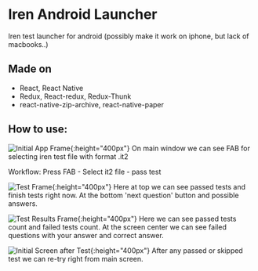 # Iren Android Launcher
Iren test launcher for android (possibly make it work on iphone, but lack of macbooks..)

## Made on

* React, React Native
* Redux, React-redux, Redux-Thunk
* react-native-zip-archive, react-native-paper

## How to use:

![Initial App Frame](/readme/initialScreen.jpg){:height="400px"}
On main window we can see FAB for selecting iren test file with format .it2

Workflow:
Press FAB - Select it2 file - pass test

![Test Frame](/readme/launchTest.jpg){:height="400px"}
Here at top we can see passed tests and finish tests right now.
At the bottom 'next question' button and possible answers.

![Test Results Frame](/readme/testResults.jpg){:height="400px"}
Here we can see passed tests count and failed tests count.
At the screen center we can see failed questions with your answer and correct answer.

![Initial Screen after Test](/readme/initialScreenAfterTest.jpg){:height="400px"}
After any passed or skipped test we can re-try right from main screen.